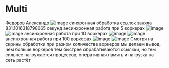 # Multi
Федоров Александр
![image](https://user-images.githubusercontent.com/81014175/143781147-cfd3e9b3-065a-428c-b4fd-ed57d39cdd00.png) 
синхронная обработка ссылок заняла 831.1016318798065 секунд 
ансинхронная работа при 5 воркерах 
![image](https://user-images.githubusercontent.com/81014175/143782025-307defe8-6052-4411-be2d-2c4dbb362311.png) 
![image](https://user-images.githubusercontent.com/81014175/143782203-09597556-c6e2-4c93-8ee9-612817a1ef99.png) 
ансинхронная работа при 10 воркерах 
![image](https://user-images.githubusercontent.com/81014175/143782278-4c145414-d7ca-4473-8cab-250000c4a1c5.png) 
![image](https://user-images.githubusercontent.com/81014175/143782347-aa32686c-9b48-4c5a-b408-c3a3cba60e1f.png) 
ансинхронная работа при 100 воркерах 
![image](https://user-images.githubusercontent.com/81014175/143782366-a599685d-321e-4e69-b387-e92c40af7e20.png) 
![image](https://user-images.githubusercontent.com/81014175/143782429-1f83aca1-91dc-400a-b0f1-03e31db26bc6.png) 
Смотря на скрины обработки при разном количестве воркеров мы делаем вывод, чем больше воркеров тем быстрее обрабатываются ссылкки, но тем сильнее нагружается процессов, оперативная память и нагрузка на сеть растёт 


